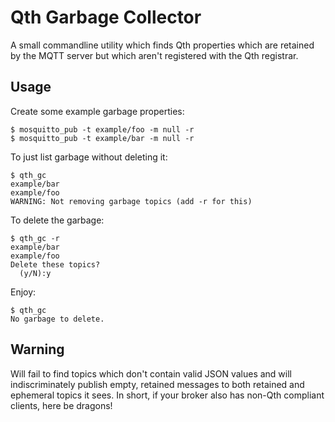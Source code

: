 Qth Garbage Collector
=====================

A small commandline utility which finds Qth properties which are retained by
the MQTT server but which aren't registered with the Qth registrar.


Usage
-----

Create some example garbage properties:

    $ mosquitto_pub -t example/foo -m null -r
    $ mosquitto_pub -t example/bar -m null -r

To just list garbage without deleting it:

    $ qth_gc
    example/bar
    example/foo
    WARNING: Not removing garbage topics (add -r for this)

To delete the garbage:

    $ qth_gc -r
    example/bar
    example/foo
    Delete these topics?
      (y/N):y

Enjoy:

    $ qth_gc
    No garbage to delete.

Warning
-------

Will fail to find topics which don't contain valid JSON values and will
indiscriminately publish empty, retained messages to both retained and
ephemeral topics it sees. In short, if your broker also has non-Qth compliant
clients, here be dragons!
